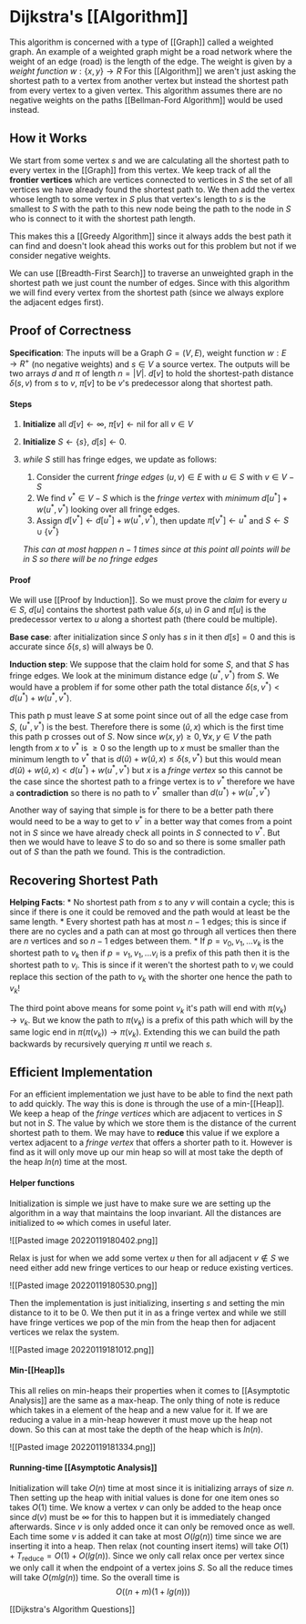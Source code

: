 # Dijkstra's [[Algorithm]]
This algorithm is concerned with a type of [[Graph]] called a weighted graph. An example of a weighted graph might be a road network where the weight of an edge (road) is the length of the edge. The weight is given by a *weight function* $w: \{x, y\} \to R$ For this [[Algorithm]] we aren't just asking the shortest path to a vertex from another vertex but instead the shortest path from every vertex to a given vertex. This algorithm assumes there are no negative weights on the paths [[Bellman-Ford Algorithm]] would be used instead.

## How it Works
We start from some vertex $s$ and we are calculating all the shortest path to every vertex in the [[Graph]] from this vertex. We keep track of all the **frontier vertices** which are vertices connected to vertices in $S$ the set of all vertices we have already found the shortest path to. We then add the vertex whose length to some vertex in $S$ plus that vertex's length to $s$ is the smallest to $S$ with the path to this new node being the path to the node in $S$ who is connect to it with the shortest path length.

This makes this a [[Greedy Algorithm]] since it always adds the best path it can find and doesn't look ahead this works out for this problem but not if we consider negative weights.

We can use [[Breadth-First Search]] to traverse an unweighted graph in the shortest path we just count the number of edges. Since with this algorithm we will find every vertex from the shortest path (since we always explore the adjacent edges first). 

## Proof of Correctness
**Specification**: The inputs will be a Graph $G = (V,E)$, weight function $w: E\to R^+$ (no negative weights) and $s \in V$ a source vertex. The outputs will be two arrays $d$ and $\pi$ of length $n=|V|$. $d[v]$ to hold the shortest-path distance $\delta(s,v)$ from $s$ to $v$, $\pi[v]$ to be $v$'s predecessor along that shortest path.

#### Steps
1. **Initialize** all $d[v]\leftarrow\infty$, $\pi [v] \leftarrow \textrm{nil}$ for all $v \in V$
2. **Initialize** $S\leftarrow\{s\}$, $d[s]\leftarrow0$.
3. *while* $S$ still has fringe edges, we update as follows:
	1. Consider the current *fringe edges* $(u,v)\in E$ with $u\in S$ with $v \in V-S$
	2. We find $v^*\in V-S$ which is the *fringe vertex* with *minimum* $d[u^*]+w(u^*,v^*)$ looking over all fringe edges.
	3. Assign $d[v^*]\leftarrow d[u^*]+w(u^*,v^*)$, then update $\pi[v^*]\leftarrow u^*$ and $S\leftarrow S\cup\{v^*\}$
	
	*This can at most happen $n-1$ times since at this point all points will be in $S$ so there will be no fringe edges*

#### Proof
We will use [[Proof by Induction]]. So we must prove the *claim* for every $u\in S$, $d[u]$ contains the shortest path value $\delta(s,u)$ in $G$ and $\pi[u]$ is the predecessor vertex to $u$ along a shortest path (there could be multiple). 

**Base case**: after initialization since $S$ only has $s$ in it then $d[s]=0$ and this is accurate since $\delta(s,s)$ will always be 0.

**Induction step**: We suppose that the claim hold for some $S$, and that $S$ has fringe edges. We look at the minimum distance edge $(u^*,v^*)$ from $S$. We would have a problem if for some other path the total distance $\delta(s,v^*)<d(u^*)+w(u^*,v^*)$.

This path p must leave $S$ at some point since out of all the edge case from $S$, $(u^*,v^*)$ is the best. Therefore there is some $(\hat{u}, x)$ which is the first time this path p crosses out of $S$. Now since $w(x,y)\ge 0, \forall x, y \in V$ the path length from $x$ to $v^*$ is $\ge 0$ so the length up to $x$ must be smaller than the minimum length to $v^*$ that is $d(\hat{u})+w(\hat{u},x)\le \delta(s,v^*)$ but this would mean $d(\hat{u})+w(\hat{u},x)<d(u^*)+w(u^*,v^*)$ but $x$ is a *fringe vertex* so this cannot be the case since the shortest path to a fringe vertex is to $v^*$ therefore we have a **contradiction** so there is no path to $v^*$ smaller than $d(u^*)+w(u^*,v^*)$

Another way of saying that simple is for there to be a better path there would need to be a way to get to $v^*$ in a better way that comes from a point not in $S$ since we have already check all points in $S$ connected to $v^*$. But then we would have to leave $S$ to do so and so there is some smaller path out of $S$ than the path we found. This is the contradiction.

## Recovering Shortest Path
**Helping Facts**: 
	* No shortest path from $s$ to any $v$ will contain a cycle; this is since if there is one it could be removed and the path would at least be the same length.
	* Every shortest path has at most $n-1$ edges; this is since if there are no cycles and a path can at most go through all vertices then there are $n$ vertices and so $n-1$ edges between them.
	* If $p=v_0,v_1,...v_k$ is the shortest path to $v_k$ then if $p=v_1,v_1,...v_i$ is a prefix of this path then it is the shortest path to $v_i$. This is since if it weren't the shortest path to $v_i$ we could replace this section of the path to $v_k$ with the shorter one hence the path to $v_k$!

The third point above means for some point $v_k$ it's path will end with $\pi(v_k)\to v_k$. But we know the path to $\pi(v_k)$ is a prefix of this path which will by the same logic end in $\pi(\pi(v_k))\to\pi(v_k)$. Extending this we can build the path backwards by recursively querying $\pi$ until we  reach $s$.

## Efficient Implementation
For an efficient implementation we just have to be able to find the next path to add quickly. The way this is done is through the use of a min-[[Heap]]. We keep a heap of the *fringe vertices* which are adjacent to vertices in $S$ but not in $S$. The value by which we store them is the distance of the current shortest path to them. We may have to **reduce** this value if we explore a vertex adjacent to a *fringe vertex* that offers a shorter path to it. However is find as it will only move up our min heap so will at most take the depth of the heap $ln(n)$ time at the most.

#### Helper functions
Initialization is simple we just have to make sure we are setting up the algorithm in a way that maintains the loop invariant. All the distances are initialized to $\infty$ which comes in useful later.

![[Pasted image 20220119180402.png]]

Relax is just for when we add some vertex $u$ then for all adjacent $v \notin S$ we need either add new fringe vertices to our heap or reduce existing vertices.

![[Pasted image 20220119180530.png]]

Then the implementation is just initializing, inserting $s$ and setting the min distance to it to be 0. We then put it in as a fringe vertex and while we still have fringe vertices we pop of the min from the heap then for adjacent vertices we relax the system.

![[Pasted image 20220119181012.png]]

#### Min-[[Heap]]s
This all relies on min-heaps their properties when it comes to [[Asymptotic Analysis]] are the same as a max-heap. The only thing of note is reduce which takes in a element of the heap and a new value for it. If we are reducing a value in a min-heap however it must move up the heap not down. So this can at most take the depth of the heap which is $ln(n)$.

![[Pasted image 20220119181334.png]]

#### Running-time [[Asymptotic Analysis]]
Initialization will take $O(n)$ time at most since it is initializing arrays of size $n$. Then setting up the heap with initial values is done for one item ones so takes $O(1)$ time. We know a vertex $v$ can only be added to the heap once since $d(v)$ must be $\infty$ for this to happen but it is immediately changed afterwards. Since $v$ is only added once it can only be removed once as well. Each time some $v$ is added it can take at most $O(lg(n))$ time since we are inserting it into a heap. Then relax (not counting insert items) will take $O(1)+T_\textrm{reduce}=O(1)+O(lg(n))$. Since we only call relax once per vertex since we only call it when the endpoint of a vertex joins $S$. So all the reduce times will take $O(m lg(n))$ time. So the overall time is 
$$
O((n+m)(1+lg(n)))
$$

[[Dijkstra's Algorithm Questions]]
